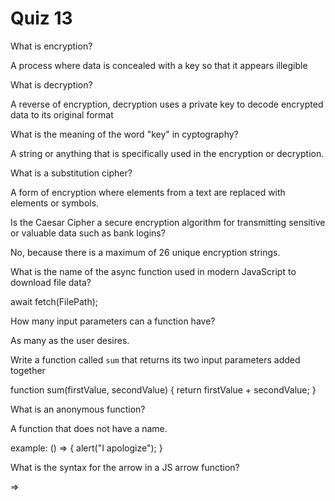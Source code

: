 # Quiz 13

What is encryption?

A process where data is concealed with a key so that it appears illegible

What is decryption?

A reverse of encryption, decryption uses a private key to decode encrypted data to its original format

What is the meaning of the word "key" in cyptography?

A string or anything that is specifically used in the encryption or decryption.

What is a substitution cipher?

A form of encryption where elements from a text are replaced with elements or symbols.

Is the Caesar Cipher a secure encryption algorithm for transmitting sensitive or valuable data such as bank logins?

No, because there is a maximum of 26 unique encryption strings.

What is the name of the async function used in modern JavaScript to download file data?

await fetch(FilePath);

How many input parameters can a function have?

As many as the user desires.

Write a function called `sum` that returns its two input parameters added together

function sum(firstValue, secondValue) {
return firstValue + secondValue;
}

What is an anonymous function?

A function that does not have a name.

example:
() => {
alert("I apologize");
}

What is the syntax for the arrow in a JS arrow function?

=>
